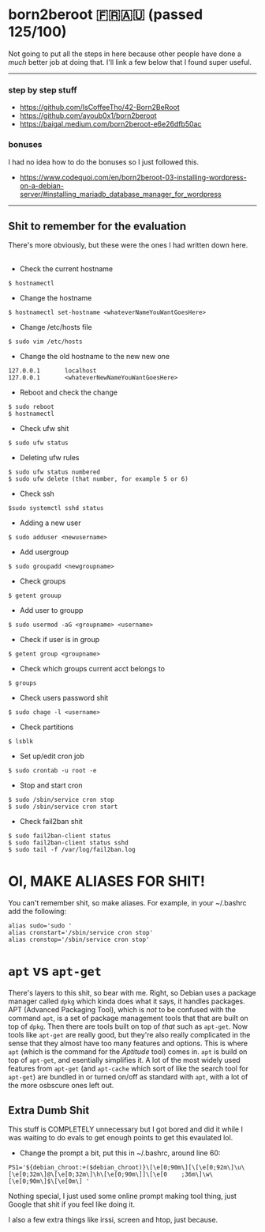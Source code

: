 # born2beroot 🇫🇷🇦🇺 (passed 125/100)

Not going to put all the steps in here because other people have done a *much* better job at doing that. I'll link a few below that I found super
useful.
****

### step by step stuff

- https://github.com/IsCoffeeTho/42-Born2BeRoot
- https://github.com/ayoub0x1/born2beroot
- https://baigal.medium.com/born2beroot-e6e26dfb50ac

### bonuses

I had no idea how to do the bonuses so I just followed this.

- https://www.codequoi.com/en/born2beroot-03-installing-wordpress-on-a-debian-server/#installing_mariadb_database_manager_for_wordpress

****

## Shit to remember for the evaluation

There's more obviously, but these were the ones I had written down here.
<br><br>

- Check the current hostname
```
$ hostnamectl
```
- Change the hostname
```
$ hostnamectl set-hostname <whateverNameYouWantGoesHere>
```
- Change /etc/hosts file
```
$ sudo vim /etc/hosts
```
- Change the old hostname to the new new one
```
127.0.0.1       localhost
127.0.0.1       <whateverNewNameYouWantGoesHere>
```
- Reboot and check the change
```
$ sudo reboot
$ hostnamectl
```
- Check ufw shit
```
$ sudo ufw status 
```
- Deleting ufw rules
```
$ sudo ufw status numbered
$ sudo ufw delete (that number, for example 5 or 6)
```
- Check ssh
```
$sudo systemctl sshd status
```
- Adding a new user
```
$ sudo adduser <newusername>
```
- Add usergroup
```
$ sudo groupadd <newgroupname>
```
- Check groups
```
$ getent grouup
```
- Add user to groupp
```
$ sudo usermod -aG <groupname> <username>
```
- Check if user is in group
```
$ getent group <groupname>
```
- Check which groups current acct belongs to
```
$ groups
```
- Check users password shit
```
$ sudo chage -l <username>
```
- Check partitions
```
$ lsblk
```
- Set up/edit cron job
```
$ sudo crontab -u root -e
```
- Stop and start cron
```
$ sudo /sbin/service cron stop
$ sudo /sbin/service cron start
```
- Check fail2ban shit
```
$ sudo fail2ban-client status
$ sudo fail2ban-client status sshd
$ sudo tail -f /var/log/fail2ban.log
```
# OI, MAKE ALIASES FOR SHIT!
You can't remember shit, so make aliases. For example, in your ~/.bashrc add the following:
```
alias sudo='sudo '
alias cronstart='/sbin/service cron stop'
alias cronstop='/sbin/service cron stop'
```
# `apt` vs `apt-get`

There's layers to this shit, so bear with me. Right, so Debian uses a package manager called `dpkg` which kinda does what it says, it handles packages. APT (Advanced Packaging Tool), which is *not* to be confused with the command `apt`, is a set of package management tools that that are built on top of `dpkg`. Then there are tools built on top of *that* such as `apt-get`. Now tools like `apt-get` are really good, but they're also really complicated in the sense that they almost have too many features and options. This is where `apt` (which is the command for the *Aptitude* tool) comes in. `apt` is build on top of `apt-get`, and esentially simplifies it. A lot of the most widely used features from `apt-get` (and `apt-cache` which sort of like the search tool for `apt-get`) are bundled in or turned on/off as standard with `apt`, with a lot of the more osbscure ones left out.

## Extra Dumb Shit

This stuff is COMPLETELY unnecessary but I got bored and did it while I was waiting to do evals to get enough points to get this evaulated lol.

- Change the prompt a bit, put this in ~/.bashrc, around line 60:
```
PS1='${debian_chroot:+($debian_chroot)}\[\e[0;90m\][\[\e[0;92m\]\u\[\e[0;32m\]@\[\e[0;32m\]\h\[\e[0;90m\]]\[\e[0    ;36m\]\w\[\e[0;90m\]$\[\e[0m\] '
```
Nothing special, I just used some online prompt making tool thing, just Google that shit if you feel like doing it.

I also a few extra things like irssi, screen and htop, just because.
